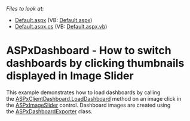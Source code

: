 <!-- default file list -->
*Files to look at*:

* [Default.aspx](./CS/WebApplication18/Default.aspx) (VB: [Default.aspx](./VB/WebApplication18/Default.aspx))
* [Default.aspx.cs](./CS/WebApplication18/Default.aspx.cs) (VB: [Default.aspx.vb](./VB/WebApplication18/Default.aspx.vb))
<!-- default file list end -->
# ASPxDashboard - How to switch dashboards by clicking thumbnails displayed in Image Slider


<p>This example demonstrates how to load dashboards by calling the <a href="https://documentation.devexpress.com/#Dashboard/DevExpressDashboardWebScriptsASPxClientDashboard_LoadDashboardtopic">ASPxClientDashboard.LoadDashboard</a> method on an image click in the <a href="https://documentation.devexpress.com/#AspNet/clsDevExpressWebASPxImageSlidertopic">ASPxImageSlider</a> control. Dashboard images are created using the <a href="https://documentation.devexpress.com/#Dashboard/clsDevExpressDashboardWebASPxDashboardExportertopic">ASPxDashboardExporter</a> class. </p>

<br/>


